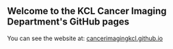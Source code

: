 ## Welcome to the KCL Cancer Imaging Department's GitHub pages

You can see the website at: [cancerimagingkcl.github.io](https://cancerimagingkcl.github.io/)